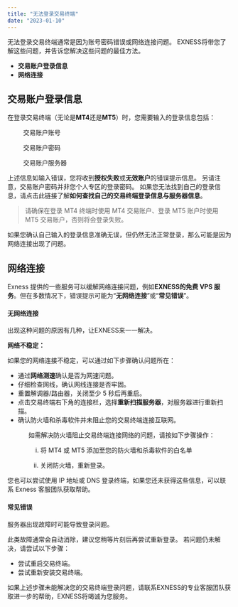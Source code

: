 ```yaml
---
title: "无法登录交易终端"
date: "2023-01-10"
---
```


无法登录交易终端通常是因为账号密码错误或网络连接问题。 EXNESS将带您了解这些问题，并告诉您解决这些问题的最佳方法。

- **交易账户登录信息**
- **网络连接**

## 交易账户登录信息

在登录交易终端（无论是**MT4**还是**MT5**）时，您需要输入的登录信息包括：

         交易账户账号

         交易账户密码

         交易账户服务器

上述信息如输入错误，您将收到**授权失败**或**无效账户**的错误提示信息。 另请注意，交易账户密码并非您个人专区的登录密码。 如果您无法找到自己的登录信息，请点击此链接了解**如何查找自己的交易终端登录信息与服务器信息**。

> 请确保在登录 MT4 终端时使用 MT4 交易账户、登录 MT5 账户时使用 MT5 交易账户，否则将会登录失败。

如果您确认自己输入的登录信息准确无误，但仍然无法正常登录，那么可能是因为网络连接出现了问题。

## 网络连接

Exness 提供的一些服务可以缓解网络连接问题，例如**EXNESS的免费 VPS 服务**。但在多数情况下，错误提示可能为“**无网络连接**”或“**常见错误**”。

#### **无网络连接**

出现这种问题的原因有几种，让EXNESS来一一解决。

**网络不稳定：**

如果您的网络连接不稳定，可以通过如下步骤确认问题所在：

- 通过**网络测速**确认是否为网速问题。
- 仔细检查网线，确认网线连接是否牢固。
- 重置解调器/路由器，关闭至少 5 秒后再重启。
- 点击交易终端右下角的连接栏，选择**重新扫描服务器**，对服务器进行重新扫描。
- 确认防火墙和杀毒软件并未阻止您的交易终端连接互联网。

            如需解决防火墙阻止交易终端连接网络的问题，请按如下步骤操作：

                i. 将 MT4 或 MT5 添加至您的防火墙和杀毒软件的白名单

               ii. 关闭防火墙，重新登录。

您也可以尝试使用 IP 地址或 DNS 登录终端，如果您还未获得这些信息，可以联系 Exness 客服团队获取帮助。

#### **常见错误**

服务器出现故障时可能导致登录问题。

此类故障通常会自动消除，建议您稍等片刻后再尝试重新登录。 若问题仍未解决，请尝试以下步骤：

- 尝试重启交易终端。
- 尝试重新安装交易终端。

如果上述步骤未能解决您的交易终端登录问题，请联系EXNESS的专业客服团队获取进一步的帮助，EXNESS将竭诚为您服务。
